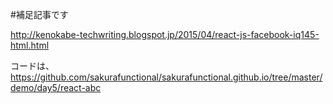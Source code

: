 #補足記事です

http://kenokabe-techwriting.blogspot.jp/2015/04/react-js-facebook-iq145-html.html

コードは、
https://github.com/sakurafunctional/sakurafunctional.github.io/tree/master/demo/day5/react-abc

